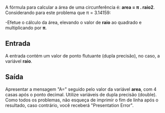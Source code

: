 A fórmula para calcular a área de uma circunferência é: **area = π . raio2**. Considerando para este problema que π = 3.14159:

-Efetue o cálculo da área, elevando o valor de **raio** ao quadrado e multiplicando por **π**.

## Entrada
A entrada contém um valor de ponto flutuante (dupla precisão), no caso, a variável **raio**.

## Saída
Apresentar a mensagem "A=" seguido pelo valor da variável **area**, com 4 casas após o ponto decimal. Utilize variáveis de dupla precisão (double). Como todos os problemas, não esqueça de imprimir o fim de linha após o resultado, caso contrário, você receberá "Presentation Error".